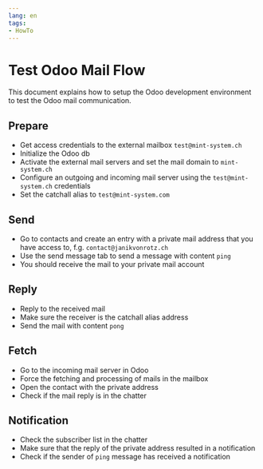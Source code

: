 ```yaml
---
lang: en
tags:
- HowTo
---
```

# Test Odoo Mail Flow

This document explains how to setup the Odoo development environment to test the Odoo mail communication.
## Prepare

* Get access credentials to the external mailbox `test@mint-system.ch`
* Initialize the Odoo db
* Activate the external mail servers and set the mail domain to `mint-system.ch`
* Configure an outgoing and incoming mail server using the `test@mint-system.ch` credentials
* Set the catchall alias to `test@mint-system.com`

## Send

* Go to contacts and create an entry with a private mail address that you have access to, f.g. `contact@janikvonrotz.ch`
* Use the send message tab to send a message with content `ping`
* You should receive the mail to your private mail account

## Reply

* Reply to the received mail
* Make sure the receiver is the catchall alias address
* Send the mail with content `pong`

## Fetch

* Go to the incoming mail server in Odoo
* Force the fetching and processing of mails in the mailbox
* Open the contact with the private address
* Check if the mail reply is in the chatter

## Notification

* Check the subscriber list in the chatter
* Make sure that the reply of the private address resulted in a notification
* Check if the sender of `ping` message has received a notification